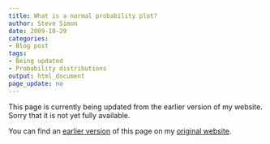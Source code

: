 ```yaml
---
title: What is a normal probability plot?
author: Steve Simon
date: 2009-10-29
categories:
- Blog post
tags:
- Being updated
- Probability distributions
output: html_document
page_update: no
---
```


This page is currently being updated from the earlier version of my website. Sorry that it is not yet fully available.

<!---More--->

You can find an [earlier version][sim1] of this page on my [original website][sim2].

[sim1]: http://www.pmean.com/09/NormalPlot.html
[sim2]: http://www.pmean.com/original_site.html 
